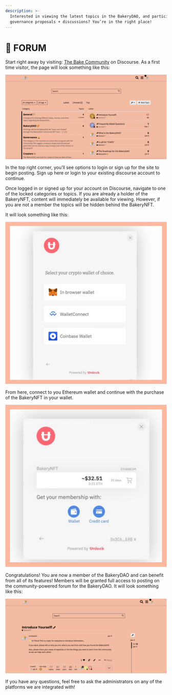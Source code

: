 ```yaml
---
description: >-
  Interested in viewing the latest topics in the BakeryDAO, and participating in
  governance proposals + discussions? You’re in the right place!
---
```


# 🥐 FORUM

Start right away by visiting: [The Bake Community](https://bake.community) on Discourse. As a first time visitor, the page will look something like this:

![](<../../.gitbook/assets/image (6) (1) (1).png>)

In the top right corner, you’ll see options to login or sign up for the site to begin posting. Sign up here or login to your existing discourse account to continue.

Once logged in or signed up for your account on Discourse, navigate to one of the locked categories or topics. If you are already a holder of the BakeryNFT, content will immediately be available for viewing. However, if you are not a member the topics will be hidden behind the BakeryNFT.

It will look something like this:

![](<../../.gitbook/assets/image (10) (1) (1).png>)

From here, connect to you Ethereum wallet and continue with the purchase of the BakeryNFT in your wallet.

![](<../../.gitbook/assets/image (7) (1) (1).png>)

Congratulations! You are now a member of the BakeryDAO and can benefit from all of its features! Members will be granted full access to posting on the community-powered forum for the BakeryDAO. It will look something like this:

![](<../../.gitbook/assets/image (5) (1) (1) (1).png>)

If you have any questions, feel free to ask the administrators on any of the platforms we are integrated with!
